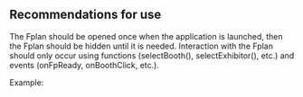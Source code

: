 ## Recommendations for use

The Fplan should be opened once when the application is launched, then the Fplan should be hidden until it is needed. 
Interaction with the Fplan should only occur using functions (selectBooth(), selectExhibitor(), etc.) and events (onFpReady, onBoothClick, etc.).

Example:

```java

```
